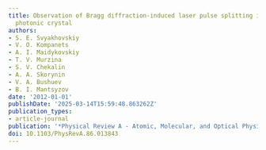 ```yaml
---
title: Observation of Bragg diffraction-induced laser pulse splitting in a linear
  photonic crystal
authors:
- S. E. Svyakhovskiy
- V. O. Kompanets
- A. I. Maidykovskiy
- T. V. Murzina
- S. V. Chekalin
- A. А. Skorynin
- V. A. Bushuev
- B. I. Mantsyzov
date: '2012-01-01'
publishDate: '2025-03-14T15:59:48.863262Z'
publication_types:
- article-journal
publication: '*Physical Review A - Atomic, Molecular, and Optical Physics*'
doi: 10.1103/PhysRevA.86.013843
---
```

